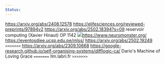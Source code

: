 ```yaml
---
Status:
---
```


https://arxiv.org/abs/2408.12578
https://elifesciences.org/reviewed-preprints/97894v2
https://arxiv.org/abs/2502.18394?s=09
reservoir computing (Xavier Hinaut)
OP 1142
![](Attachments/Screenshot_20250303_224303_YouTube.jpg)https://www.neuromonster.org/
https://eventosdiee.ucsp.edu.pe/mlss/
https://arxiv.org/abs/2502.19249
`<<<<<<<`
https://arxiv.org/abs/2309.10668
https://google-research.github.io/self-organising-systems/difflogic-ca/
Dario's Machine of Loving Grace
`=======`
llm.labri.fr
`>>>>>>>`
